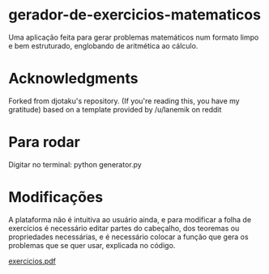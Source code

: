 # gerador-de-exercicios-matematicos

Uma aplicação feita para gerar problemas matemáticos num formato limpo e bem estruturado, englobando de aritmética ao cálculo.

# Acknowledgments

Forked from djotaku's repository. (If you're reading this, you have my gratitude)
based on a template provided by /u/lanemik on reddit

# Para rodar
Digitar no terminal:
python generator.py

# Modificações
A plataforma não é intuitiva ao usuário ainda, e para modificar a folha de exercícios é necessário editar partes do cabeçalho, dos teoremas ou propriedades necessárias, e é necessário colocar a função que gera os problemas que se quer usar, explicada no código.

[exercicios.pdf](https://github.com/user-attachments/files/19106904/exercicios.pdf)
